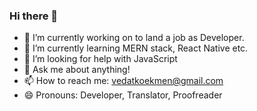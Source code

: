 ### Hi there 👋

<!--
**vedatkokmen/vedatkokmen** is a ✨ _special_ ✨ repository because its `README.md` (this file) appears on your GitHub profile.

Here are some ideas to get you started:
-->
- 🔭 I’m currently working on to land a job as Developer.
- 🌱 I’m currently learning MERN stack, React Native etc.
- 🤔 I’m looking for help with JavaScript
- 💬 Ask me about anything!
- 📫 How to reach me: vedatkoekmen@gmail.com
- 😄 Pronouns: Developer, Translator, Proofreader
